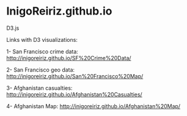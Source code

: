 # InigoReiriz.github.io
D3.js

Links with D3 visualizations:

1- San Francisco crime data: http://inigoreiriz.github.io/SF%20Crime%20Data/

2- San Francisco geo data: http://inigoreiriz.github.io/San%20Francisco%20Map/

3- Afghanistan casualties: http://inigoreiriz.github.io/Afghanistan%20Casualties/

4- Afghanistan Map: http://inigoreiriz.github.io/Afghanistan%20Map/
